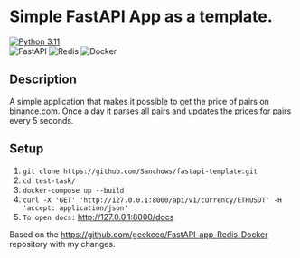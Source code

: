 # Simple FastAPI App as a template.

[![Python 3.11](https://img.shields.io/badge/python-3.11+-green.svg)](https://www.python.org/downloads/release/python-3110/)\
![FastAPI](https://img.shields.io/badge/FastAPI-005571?style=for-the-badge&logo=fastapi)
![Redis](https://img.shields.io/badge/redis-%23DD0031.svg?style=for-the-badge&logo=redis&logoColor=white)
![Docker](https://img.shields.io/badge/docker-%23316192.svg?style=for-the-badge&logo=docker&logoColor=white)

## Description
A simple application that makes it possible to get the price of pairs on binance.com.
Once a day it parses all pairs and updates the prices for pairs every 5 seconds.

## Setup
1. `git clone https://github.com/Sanchows/fastapi-template.git`
2. `cd test-task/`
3. `docker-compose up --build`
4. `curl -X 'GET' 'http://127.0.0.1:8000/api/v1/currency/ETHUSDT' -H 'accept: application/json'`
5. `To open docs:` http://127.0.0.1:8000/docs



Based on the https://github.com/geekceo/FastAPI-app-Redis-Docker repository with my changes.
